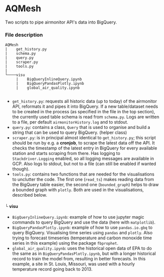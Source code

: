 # AQMesh

Two scripts to pipe airmonitor API's data into BigQuery. 

### File description
```
AQMesh
|    get_history.py
|    schema.py
|    query.py
|    scraper.py
|    tools.py
|
└────visu 
     |    BigQueryInlineQuery.ipynb
     |    BigQueryPandasPlotly.ipynb
     |    global_air_quality.ipynb
  
```

- `get_history.py`: requests all historic data (up to today) of the airmonitor API, reformats it and pipes it into BigQuery. If a new table/dataset needs to be created in the process (as specified in the file in the top section), the currently used table schema is read from `schema.py`. Logs are written to a file, per default `airmonitorHistory.log` and to stdout. 
- `query.py`: contains a class, `Query` that is used to organise and build a string that can be used to query BigQuery. (helper class)
- `scraper.py`: is in principal almost identical to `get_history.py`; this script should be run by e.g. a __cronjob__, to scrape the latest data off the API. It checks the timestamp of the latest entry in BigQuery for every available station and starts scraping from there. Has logging to `Stackdriver.Logging` enabled, so all logging messages are available in GCP. Also logs to stdout, but not to a file (can still be enabled if wanted though).
- `tools.py`: contains two functions that are needed for the visualisations to unclutter the code. The first one (`read_ts`) makes reading data from the BigQuery table easier, the second one (`bounded_graph`) helps to draw a bounded graph with `plotly`. Both are used in the visualisations, described below.

#### └ visu

- `BigQueryInlineQuery.ipynb`: example of how to use jupyter magic commands to query BigQuery and use the data (here with `matplotlib`).
- `BigQueryPandasPlotly.ipynb`: example of how to use `pandas.io.gbq` to query BigQuery. Visualising time series using `pandas` and `plotly`. Also trying to forecast timeseries (temperature and carbon monoxide time series in this example) using the package `fbprophet`. 
- `global_air_quality.ipynb`: uses the historical open data of EPA to do the same as in `BigQueryPandasPlotly.ipynb`, but with a longer historical record to train the model from, resulting in  better forecasts. In this example, a site in St. Louis, Missouri, was used with a hourly temperature record going back to 2013. 